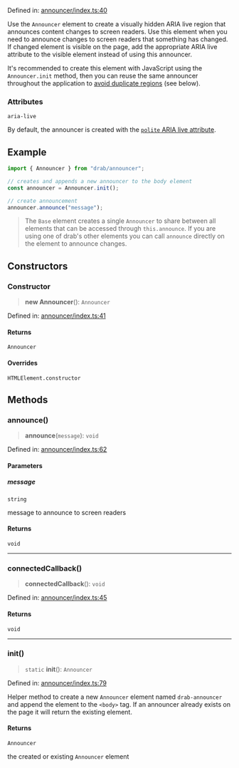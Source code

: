 Defined in: [announcer/index.ts:40](https://github.com/rossrobino/components/blob/main/packages/drab/src/announcer/index.ts#L40)

Use the `Announcer` element to create a visually hidden ARIA live region
that announces content changes to screen readers. Use this element when you
need to announce changes to screen readers that something has changed. If changed
element is visible on the page, add the appropriate ARIA live attribute to the
visible element instead of using this announcer.

It's recommended to create this element with JavaScript using the `Announcer.init` method,
then you can reuse the same announcer throughout the application to
[avoid duplicate regions](https://www.sarasoueidan.com/blog/accessible-notifications-with-aria-live-regions-part-2/#limit-the-number-of-live-regions-on-the-page)
(see below).

### Attributes

`aria-live`

By default, the announcer is created with the
[`polite` ARIA live attribute](https://www.sarasoueidan.com/blog/accessible-notifications-with-aria-live-regions-part-1/#1.-using-the-aria-live-attribute).

## Example

```ts
import { Announcer } from "drab/announcer";

// creates and appends a new announcer to the body element
const announcer = Announcer.init();

// create announcement
announcer.announce("message");
```

> The `Base` element creates a single `Announcer` to share between all elements
> that can be accessed through `this.announce`. If you are using one of drab's other
> elements you can call `announce` directly on the element to announce changes.

## Constructors

<a id="constructor"></a>

### Constructor

> **new Announcer**(): `Announcer`

Defined in: [announcer/index.ts:41](https://github.com/rossrobino/components/blob/main/packages/drab/src/announcer/index.ts#L41)

#### Returns

`Announcer`

#### Overrides

`HTMLElement.constructor`

## Methods

<a id="announce"></a>

### announce()

> **announce**(`message`): `void`

Defined in: [announcer/index.ts:62](https://github.com/rossrobino/components/blob/main/packages/drab/src/announcer/index.ts#L62)

#### Parameters

##### message

`string`

message to announce to screen readers

#### Returns

`void`

---

<a id="connectedcallback"></a>

### connectedCallback()

> **connectedCallback**(): `void`

Defined in: [announcer/index.ts:45](https://github.com/rossrobino/components/blob/main/packages/drab/src/announcer/index.ts#L45)

#### Returns

`void`

---

<a id="init"></a>

### init()

> `static` **init**(): `Announcer`

Defined in: [announcer/index.ts:79](https://github.com/rossrobino/components/blob/main/packages/drab/src/announcer/index.ts#L79)

Helper method to create a new `Announcer` element named `drab-announcer`
and append the element to the `<body>` tag. If an announcer already exists
on the page it will return the existing element.

#### Returns

`Announcer`

the created or existing `Announcer` element
